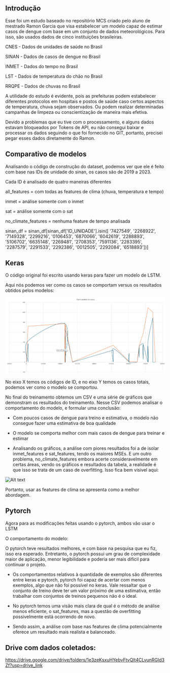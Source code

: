 


## Introdução

Esse foi um estudo baseado no repositório MCS criado pelo aluno de mestrado Ramon Garcia que visa estabelecer um modelo capaz de estimar casos de dengue com base em um conjunto de dados meteorológicos. Para isso, são usados dados de cinco instituições brasileiras.

CNES - Dados de unidades de saúde no Brasil

SINAN - Dados de casos de dengue no Brasil

INMET - Dados do tempo no Brasil

LST - Dados de temperatura do chão no Brasil

RRQPE - Dados de chuvas no Brasil

A utilidade do estudo é evidente, pois as prefeituras podem estabelecer diferentes protocolos em hospitais e postos de saúde caso certos aspectos de temperatura, chuva sejam observados. Ou podem realizar determinadas campanhas de limpeza ou conscientização de maneira mais efetiva.

Devido a problemas que eu tive com o processamento, e alguns dados estavam bloqueados por Tokens de API, eu não consegui baixar e processar os dados seguindo o que foi fornecido no GIT, portanto, precisei pegar esses dados diretamente do Ramon.


















## Comparativo de modelos

Analisando o código de construção do dataset, podemos ver que ele é feito com base nas IDs de unidade do sinan, os casos são de 2019 a 2023.

Cada ID é analisado de quatro maneiras diferentes

all_features = com todas as features de clima (chuva, temperatura e tempo)

inmet = análise somente com o inmet

sat = análise somente com o sat

no_climate_features = nenhuma feature de tempo analisada 


sinan_df = sinan_df[sinan_df['ID_UNIDADE'].isin([
                        '7427549',
                        '2268922',
                        '7149328',
                        '2299216',
                        '0106453',
                        '6870066',
                        '6042619',
                        '2288893',
                        '5106702',
                        '6635148',
                        '2269481',
                        '2708353',
                        '7591136',
                        '2283395',
                        '2287579',
                        '2291533',
                        '2292386',
                        '0012505',
                        '2292084',
                        '6518893'])]








## Keras

O código original foi escrito usando keras para fazer um modelo de LSTM.

Aqui nós podemos ver como os casos se comportam versus os resultados obtidos pelos modelos:

![Alt text](imagesToReadMe\kerascomp.png "Test")


No eixo X temos os códigos de ID, e no eixo Y temos os casos totais, podemos ver como o modelo se comportou.



No final do treinamento obtemos um CSV e uma série de gráficos que demonstram os resultados do treinamento. Nesse CSV podemos analisar o comportamento do modelo, e formular uma conclusão:

- Com poucos casos de dengue para treino e estimativa, o modelo não consegue fazer uma estimativa de boa qualidade

- O modelo se comporta melhor com mais casos de dengue para treinar e estimar

- Analisando os gráficos, a análise com piores resultados foi a de isolar inmet_features e sat_features, tendo os maiores MSEs. E um outro problema, no_climate_features embora acerte consideravelmente em certas áreas, vendo os gráficos e resultados da tabela, a realidade é que isso se trata de um caso de overfitting. Isso fica bem visível aqui:


![Alt text](relative%20path/to/img.jpg?raw=true "Title")
	

Portanto, usar as features de clima se apresenta como a melhor abordagem.














## Pytorch

Agora para as modificações feitas usando o pytorch, ambos vão usar o LSTM

O comportamento do modelo:


O pytorch teve resultados melhores, e com base na pesquisa que eu fiz, isso era esperado. Entretanto, o pytorch possui um grau de complexidade maior de aplicação, menor legibilidade e poderia ser mais difícil para continuar o projeto.


- Os comportamentos relativos à quantidade de exemplos são diferentes entre keras e pytorch, pytorch foi capaz de acertar com menos exemplos, algo que não foi possível no keras. Vale ressaltar que o conjunto de treino deve ter um valor próximo de uma estimativa, então trabalhar com conjuntos de treinos pequenos não é o ideal.

- No pytorch temos uma visão mais clara de qual é o método de análise menos eficiente, o sat_features, mas a questão de overfitting possivelmente está ocorrendo de novo.





- Sendo assim, a análise com base nas features de clima potencialmente oferece um resultado mais realista e balanceado.













## Drive com dados coletados:

https://drive.google.com/drive/folders/1e3zeKsxuHYebvFtvQlt4CLvunRGld3Zf?usp=drive_link






